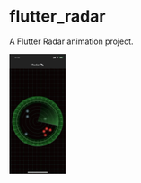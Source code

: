 # flutter_radar

A Flutter Radar animation project.

<img src="/assets/radar.gif" alt="logo" width="100"/>